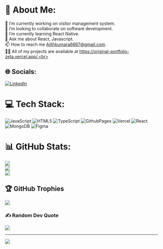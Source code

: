 # 💫 About Me:
🔭 I’m currently working on visitor management system.<br>👯 I’m looking to collaborate on software development.<br>🌱 I’m currently learning React Native.<br>💬 Ask me about React, Javascript.<br>📫 How to reach me Ajithkumara6667@gmail.com.<br>👨‍💻 All of my projects are available at https://original-portfolio-zeta.vercel.app/.<br>


## 🌐 Socials:
[![LinkedIn](https://img.shields.io/badge/LinkedIn-%230077B5.svg?logo=linkedin&logoColor=white)](https://linkedin.com/in/ajith-kumar-a-285491147) 

# 💻 Tech Stack:
![JavaScript](https://img.shields.io/badge/javascript-%23323330.svg?style=for-the-badge&logo=javascript&logoColor=%23F7DF1E) ![HTML5](https://img.shields.io/badge/html5-%23E34F26.svg?style=for-the-badge&logo=html5&logoColor=white) ![TypeScript](https://img.shields.io/badge/typescript-%23007ACC.svg?style=for-the-badge&logo=typescript&logoColor=white) ![GithubPages](https://img.shields.io/badge/github%20pages-121013?style=for-the-badge&logo=github&logoColor=white) ![Vercel](https://img.shields.io/badge/vercel-%23000000.svg?style=for-the-badge&logo=vercel&logoColor=white) ![React](https://img.shields.io/badge/react-%2320232a.svg?style=for-the-badge&logo=react&logoColor=%2361DAFB) ![MongoDB](https://img.shields.io/badge/MongoDB-%234ea94b.svg?style=for-the-badge&logo=mongodb&logoColor=white) ![Figma](https://img.shields.io/badge/figma-%23F24E1E.svg?style=for-the-badge&logo=figma&logoColor=white)
# 📊 GitHub Stats:
![](https://github-readme-stats.vercel.app/api?username=ajithkumar0007&theme=radical&hide_border=false&include_all_commits=false&count_private=false)<br/>
![](https://github-readme-streak-stats.herokuapp.com/?user=ajithkumar0007&theme=radical&hide_border=false)<br/>
![](https://github-readme-stats.vercel.app/api/top-langs/?username=ajithkumar0007&theme=radical&hide_border=false&include_all_commits=false&count_private=false&layout=compact)

## 🏆 GitHub Trophies
![](https://github-profile-trophy.vercel.app/?username=ajithkumar0007&theme=radical&no-frame=false&no-bg=true&margin-w=4)

### ✍️ Random Dev Quote
![](https://quotes-github-readme.vercel.app/api?type=horizontal&theme=radical)

---
[![](https://visitcount.itsvg.in/api?id=ajithkumar0007&icon=0&color=0)](https://visitcount.itsvg.in)

<!-- Proudly created with GPRM ( https://gprm.itsvg.in ) -->

